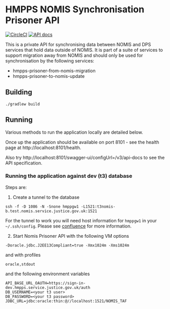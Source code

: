 # HMPPS NOMIS Synchronisation Prisoner API

[![CircleCI](https://circleci.com/gh/ministryofjustice/hmpps-nomis-prisoner-api/tree/main.svg?style=svg)](https://circleci.com/gh/ministryofjustice/hmpps-nomis-prisoner-api)
[![API docs](https://img.shields.io/badge/API_docs_-view-85EA2D.svg?logo=swagger)](https://nomis-prisoner-api-dev.prison.service.justice.gov.uk/swagger-ui/index.html?configUrl=/v3/api-docs)

This is a private API for synchronising data between NOMIS and DPS services that hold data outside of NOMIS.
It is part of a suite of services to support migration away from NOMIS and should only be used for synchronisation by the following services:
* hmpps-prisoner-from-nomis-migration   
* hmpps-prisoner-to-nomis-update


## Building

```./gradlew build```

## Running

Various methods to run the application locally are detailed below.

Once up the application should be available on port 8101 - see the health page at http://localhost:8101/health.

Also try http://localhost:8101/swagger-ui/configUrl=/v3/api-docs to see the API specification.


### Running the application against dev (t3) database
Steps are:
1. Create a tunnel to the database
```shell
ssh -f -D 1086 -N -Snone hmppgw1 -L1521:t3nomis-b.test.nomis.service.justice.gov.uk:1521
```
For the tunnel to work you will need host information for `hmppgw1` in your `~/.ssh/config`.  Please see
[confluence](https://dsdmoj.atlassian.net/wiki/spaces/NOM/pages/800686284/Accessing+and+Developing+in+the+T3+Environment#SSH-config)
for more information.

2. Start Nomis Prisoner API with the following VM options
```shell
-Doracle.jdbc.J2EE13Compliant=true -Xmx1024m -Xms1024m
```
and with profiles
```shell
oracle,stdout
```
and the following environment variables
```shell
API_BASE_URL_OAUTH=https://sign-in-dev.hmpps.service.justice.gov.uk/auth
DB_USERNAME=<your t3 user> 
DB_PASSWORD=<your t3 password>
JDBC_URL=jdbc:oracle:thin:@//localhost:1521/NOMIS_TAF
```
